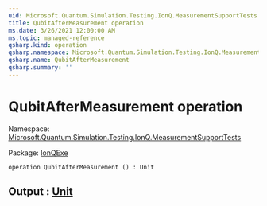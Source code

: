```yaml
---
uid: Microsoft.Quantum.Simulation.Testing.IonQ.MeasurementSupportTests.QubitAfterMeasurement
title: QubitAfterMeasurement operation
ms.date: 3/26/2021 12:00:00 AM
ms.topic: managed-reference
qsharp.kind: operation
qsharp.namespace: Microsoft.Quantum.Simulation.Testing.IonQ.MeasurementSupportTests
qsharp.name: QubitAfterMeasurement
qsharp.summary: ''
---
```


# QubitAfterMeasurement operation

Namespace: [Microsoft.Quantum.Simulation.Testing.IonQ.MeasurementSupportTests](xref:Microsoft.Quantum.Simulation.Testing.IonQ.MeasurementSupportTests)

Package: [IonQExe](https://nuget.org/packages/IonQExe)




```qsharp
operation QubitAfterMeasurement () : Unit
```


## Output : [Unit](xref:microsoft.quantum.lang-ref.unit)

